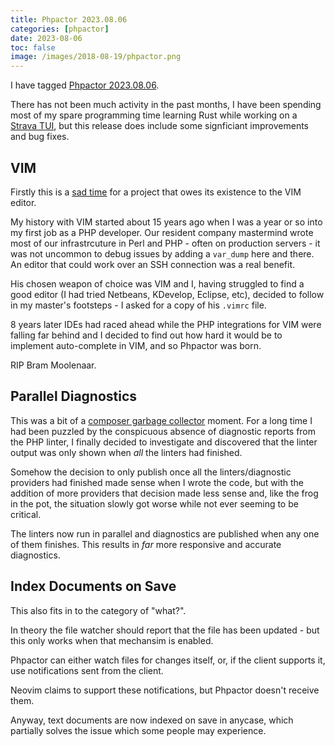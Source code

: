 ```yaml
--- 
title: Phpactor 2023.08.06
categories: [phpactor]
date: 2023-08-06
toc: false
image: /images/2018-08-19/phpactor.png
---
```


I have tagged [Phpactor 2023.08.06](https://github.com/phpactor/phpactor/releases/tag/2023.08.06).

There has not been much activity in the past months, I have been spending most
of my spare programming time learning Rust while working on a [Strava
TUI](https://github.com/dantleech/strava-rs), but this release does include
some signficiant improvements and bug fixes.

## VIM

Firstly this is a [sad time](https://news.ycombinator.com/item?id=37011324)
for a project that owes its existence to the VIM editor. 

My history with VIM started about 15 years ago when I was a year or so into my
first job as a PHP developer. Our resident company mastermind wrote most of
our infrastrcuture in Perl and PHP - often on production servers - it was
not uncommon to debug issues by adding a `var_dump` here and there. An editor
that could work over an SSH connection was a real benefit.

His chosen weapon of choice was VIM and I, having struggled to
find a good editor (I had tried Netbeans, KDevelop, Eclipse, etc), decided to
follow in my master's footsteps - I asked for a copy of his `.vimrc` file.

8 years later IDEs had raced ahead while the PHP integrations for VIM were
falling far behind and I decided to find out how hard it would be to implement
auto-complete in VIM, and so Phpactor was born.

RIP Bram Moolenaar.

## Parallel Diagnostics

This was a bit of a [composer garbage
collector](https://blog.blackfire.io/performance-impact-of-the-php-garbage-collector.html)
moment. For a long time I had been puzzled by the conspicuous absence of
diagnostic reports from the PHP linter, I finally decided to investigate and
discovered that the linter output was only shown when _all_ the linters had
finished.

Somehow the decision to only publish once all the linters/diagnostic providers
had finished made sense when I wrote the code, but with the addition of more
providers that decision made less sense and, like the frog in the pot, the
situation slowly got worse while not ever seeming to be critical.

The linters now run in parallel and diagnostics are published when any one of
them finishes. This results in _far_ more responsive and accurate diagnostics.

## Index Documents on Save

This also fits in to the category of "what?".

In theory the file watcher should report that the file has been updated - but
this only works when that mechansim is enabled.

Phpactor can either watch files for changes itself, or, if the client supports
it, use notifications sent from the client.

Neovim claims to support these notifications, but Phpactor doesn't receive
them.

Anyway, text documents are now indexed on save in anycase, which partially
solves the issue which some people may experience.
